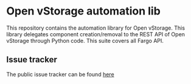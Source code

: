 # Open vStorage automation lib
This repository contains the automation library for Open vStorage. This library delegates component creation/removal to the REST API of Open vStorage through Python code.
This suite covers all Fargo API.

## Issue tracker

The public issue tracker can be found [here](https://github.com/openvstorage/automation-lib/issues)
